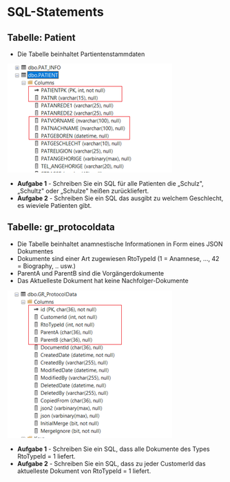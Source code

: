 # SQL-Statements

## Tabelle: Patient

- Die Tabelle beinhaltet Partientenstammdaten

![Tabelle: Patient](./media/image1.png)

- **Aufgabe 1** - Schreiben Sie ein SQL für alle Patienten die „Schulz", „Schultz" oder „Schulze" heißen zurückliefert.
- **Aufgabe 2** - Schreiben Sie ein SQL das ausgibt zu welchem Geschlecht, es wieviele Patienten gibt.

## Tabelle: gr_protocoldata

- Die Tabelle beinhaltet anamnestische Informationen in Form eines     JSON Dokumentes
- Dokumente sind einer Art zugewiesen RtoTypeId (1 = Anamnese, ..., 42    = Biography, .. usw.)
- ParentA und ParentB sind die Vorgängerdokumente
- Das Aktuelleste Dokument hat keine Nachfolger-Dokumente

![Tabelle: Aufnahme](./media/image2.png)

- **Aufgabe 1** - Schreiben Sie ein SQL, dass alle Dokumente des Types RtoTypeId = 1 liefert.
- **Aufgabe 2** - Schreiben Sie ein SQL, dass zu jeder CustomerId das aktuelleste Dokument von RtoTypeId = 1 liefert.
